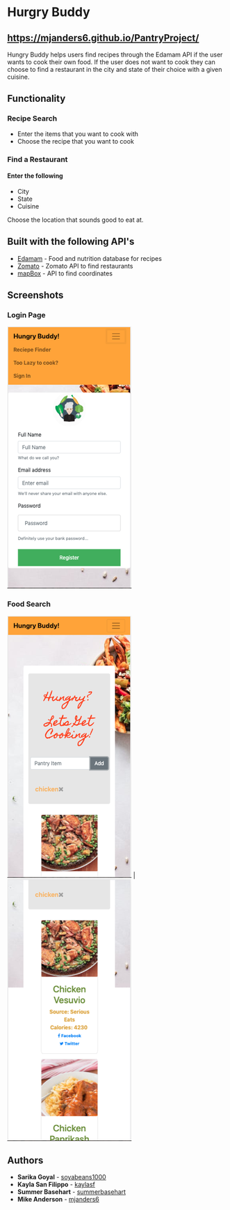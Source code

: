 # Hurgry Buddy
## https://mjanders6.github.io/PantryProject/

Hungry Buddy helps users find recipes through the Edamam API if the user wants to cook their own food. If the user does not want to cook they can choose to find a restaurant in the city and state of their choice with a given cuisine.

## Functionality

### Recipe Search
* Enter the items that you want to cook with 
* Choose the recipe that you want to cook

### Find a Restaurant
#### Enter the following 
* City
* State
* Cuisine

Choose the location that sounds good to eat at. 

## Built with the following API's

* [Edamam](https://developer.edamam.com/) - Food and nutrition database for recipes
* [Zomato](https://developers.zomato.com/api) - Zomato API to find restaurants 
* [mapBox](https://www.mapbox.com/) - API to find coordinates

## Screenshots 
### Login Page
![Login](/assets/images/Login.png)

### Food Search
![Search](/assets/images/Food-Search.png) | ![Search2](/assets/images/Food-Search2.png)

## Authors
* **Sarika Goyal** - [soyabeans1000](https://github.com/soyabeans1000)
* **Kayla San Filippo** - [kaylasf](https://github.com/kaylasf)
* **Summer Basehart** - [summerbasehart](https://github.com/summerbasehart)
* **Mike Anderson** - [mjanders6](https://github.com/mjanders6)
